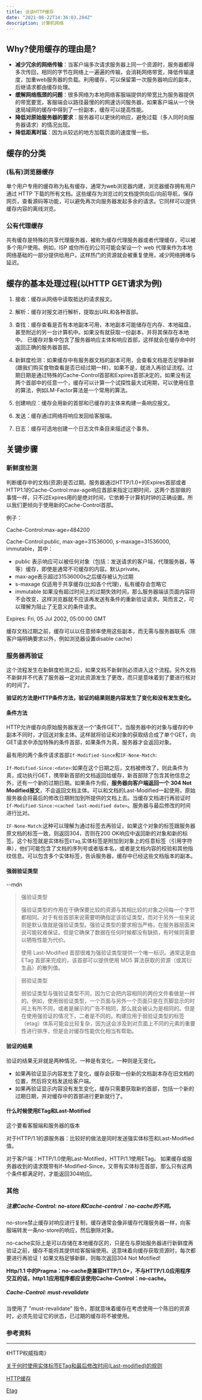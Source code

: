 ```yaml
---
title: 谈谈HTTP缓存
date: "2021-08-22T14:36:03.284Z"
description: 计算机网络
---
```

## Why?使用缓存的理由是?
- **减少冗余的网络传输**：当客户端多次请求服务器上同一个资源时，服务器都得多次传回，相同的字节在网络上一遍遍的传输，会消耗网络带宽，降低传输速度，加重web服务器的负载。利用缓存，可以保留第一次服务器响应的副本，后继请求都由缓存处理。
- **缓解网络瓶颈的问题**：很多网络为本地网络客服端提供的带宽比为服务器提供的带宽要宽，客服端会以路径最慢的的网速访问服务器，如果客户端从一个快速局域网的缓存中得到了一份副本，缓存可以提高性能。
- **降低对原始服务器的要求**：服务器可以更快的响应，避免过载（多人同时向服务器请求）的情况出现。
- **降低距离时延**：因为从较远的地方加载页面的速度慢一些。

## 缓存的分类
### (私有)浏览器缓存
单个用户专用的缓存称为私有缓存，通常为web浏览器内建，浏览器缓存拥有用户通过 HTTP 下载的所有文档。这些缓存为浏览过的文档提供向后/向前导航，保存网页，查看源码等功能，可以避免再次向服务器发起多余的请求。它同样可以提供缓存内容的离线浏览。
### 公有代理缓存
共有缓存是特殊的共享代理服务器，被称为缓存代理服务器或者代理缓存，可以被多个用户使用。例如，ISP 或你所在的公司可能会架设一个 web 代理来作为本地网络基础的一部分提供给用户。这样热门的资源就会被重复使用，减少网络拥堵与延迟。

## 缓存的基本处理过程(以HTTP GET请求为例)
1. 接收：缓存从网络中读取抵达的请求报文。
2. 解析：缓存对报文进行解析，提取出URL和各种首部。
3. 查找：缓存查看是否有本地副本可用，本地副本可能储存在内存、本地磁盘，甚至附近的另一台计算机中。如果没有就获取一份副本，并将其保存在本地中。
已缓存对象中包含了服务器响应主体和响应首部，这样就会在缓存命中时返回正确的服务器首部。

4. 新鲜度检测：如果缓存中有服务器文档的副本可用，会查看文档是否足够新鲜(跟我们购买食物查看是否已经过期一样)，如果不是，就进入再验证流程。过期日期是通过特殊的Cache-Control首部和Expires首部决定的，如果没有这两个首部中的任意一个，缓存可以计算一个试探性最大试用期，可以使用任意的算法，例如LM-Factor算法是一个常用的算法。

5. 创建响应：缓存会用新的首部和已缓存的主体来构建一条响应报文。

6. 发送：缓存通过网络将响应发回给客服端。

7. 日志：缓存可选地创建一个日志文件条目来描述这个事务。

## 关键步骤
### 新鲜度检测
判断缓存中的文档(资源)是否过期。服务器通过HTTP/1.0+的Expires首部或者HTTP1.1的Cache-Control:max-age响应首部来指定过期时间，这两个首部做的事情一样，只不过Expires用的是绝对时间，它依赖于计算机时钟的正确设置。所以我们更倾向于使用新的Cache-Control首部。

例子：

Cache-Control:max-age=484200

Cache-Control:public, max-age=31536000, s-maxage=31536000, immutable，其中：
  - public 表示响应可以被任何对象（包括：发送请求的客户端，代理服务器，等等）缓存，即使是通常不可缓存的内容。默认private。
  - max-age表示超过31536000s之后缓存被认为过期
  - s-maxage 仅适用于共享缓存(比如各个代理)，私有缓存会忽略它
  - immutable 如果没有超过时间上的过期失效时间，那么服务器端该页面内容将不会改变，这样浏览器就不应该再发送有条件的重新验证请求。简而言之，可以理解为阻止了无意义的条件请求。

Expires: Fri, 05 Jul 2002, 05:00:00 GMT

缓存文档过期之前，缓存可以以任意频率使用这些副本，而无需与服务器联系（除客户端明确要求以外，例如浏览器设置disable cache）
### 服务器再验证
这个流程发生在新鲜度检测之后，如果文档不新鲜则必须进入这个流程。另外文档不新鲜并不代表了服务器一定对此资源发生了更改，而只是意味着到了要进行核对的时间了。

**验证的方法是HTTP条件方法，验证的结果则是内容发生了变化和没有发生变化。**

#### 条件方法
HTTP允许缓存向原始服务器发送一个“条件GET”，当服务器中的对象与缓存的中副本不同时，才回送对象主体。这样就将验证和对象的获取结合成了单个GET，向GET请求中添加特殊的条件首部，如果条件为真，服务器才会返回对象。

最有用的两个条件请求首部`If-Modified-Since`和`IF-None-Match`:

`If-Modified-Since:<date>`:如果在这个日期之后，文档被修改了，则此条件为真，成功执行GET，携带新首部的文档返回给缓存，新首部除了包含其他信息之外，还有一个新的过期日期。如果条件为假，**服务器向客户端返回一个 304 Not Modified报文**，不会返回文档主体。可以和文档的Last-Modified一起使用，原始服务器会将最后的修改日期附加到所提供的文档上去。当缓存文档进行再验证时
`If-Modified-Since:<cached last-modified date>`。服务器与最后修改的时间进行比对。

`IF-None-Match`:这种可以理解为通过标签去再验证，如果这个对象的标签跟服务器原文档的标签一致，则返回304，否则在200 OK响应中返回新的对象和新的标签。这个标签就是实体标签`ETag`,实体标签是附加到对象上的任意标签（引用字符串），他们可能包含了文档的序列号或者版本名，或者是文档内容的校验和其他指纹信息。可以包含多个实体标签，告诉服务器，缓存中已经这些文档版本的副本。

#### 强弱验证类型
--mdn
> 强验证类型
>
>  强验证类型的作用在于确保要比较的资源与其相比较的对象之间每一个字节都相同。对于有些首部来说需要明确指定该验证类型，而对于另外一些来说则是默认值就是强验证类型。强验证类型的要求相当严格，在服务器层面来说可能较难保证。但是它确保了数据在任何时候都没有缺损，有时候则需要以牺牲性能为代价。
>
>  使用 Last-Modified 首部很难为强验证类型提供一个唯一标识。通常这是由 ETag 首部来完成的，该首部可以提供使用 MD5 算法获取的资源（或其衍生品）的散列值。

>  弱验证类型
>
>  弱验证类型与强验证类型不同，因为它会把内容相同的两份文件看做是一样的。例如，使用弱验证类型，一个页面与另外一个页面只是在页脚显示的时间上有所不同，或者是展示的广告不相同，那么就会被认为是相同的。但是在使用强验证的情况下，二者是不同的。构建应用于弱验证类型的标签（etag）体系可能会比较复杂，因为这会涉及到对页面上不同的元素的重要性进行排序，但是会对缓存性能优化相当有帮助。

#### 验证的结果
验证的结果无非就是两种情况，一种是有变化，一种则是无变化。
- 如果再验证显示内容发生了变化，缓存会获取一份新的文档副本存在旧文档的位置，然后将文档发送给客户端。
- 如果再验证显示内容没有发生变化，缓存只需要获取新的首部，包括一个新的过期日期，并对缓存中的首部进行更新就行了。

#### 什么时候使用ETag和Last-Motified
这个要看客服端和服务器的版本

对于HTTP/1.1的源服务器：比较好的做法是同时发送强实体标签和Last-Modified值。

对于客户端：HTTP/1.0使用Last-Motified，HTTP/1.1使用ETag。
如果缓存或服务器收到的请求既带有If-Modified-Since，又带有实体标签首部，那么只有这两个条件都满足时，才能返回304响应。
### 其他
##### 注意Cache-Control: no-store和Cache-control：no-cache的不同。

no-store禁止缓存对响应进行复制，缓存通常会像非缓存代理服务器一样，向客服端转发一条no-store的响应，然后删除对象。

no-cache实际上是可以存储在本地缓存区的，只是在与原始服务器进行新鲜度再验证之前，缓存不能将其提供给客服端使用。这意味着向缓存获取资源时，每次都要进行再验证！如果文档足够新鲜，则每次返回304 Not Motified!

**Http/1.1 中的Pragma：no-cache是兼容HTTP/1.0+，不与HTTP/1.0应用程序交互的话，http1.1应用程序都应该使用Cache-Control：no-cache。**

##### Cache-Control: must-revalidate
当使用了 "must-revalidate" 指令，那就意味着缓存在考虑使用一个陈旧的资源时，必须先验证它的状态，已过期的缓存将不被使用。

### 参考资料
---
《HTTP权威指南》

[关于何时使用实体标签ETag和最后修改时间(Last-modified)的规则](https://blog.csdn.net/tenfyguo/article/details/5892582)

[HTTP缓存](https://developer.mozilla.org/zh-CN/docs/Web/HTTP/Caching)

[Etag](https://developer.mozilla.org/zh-CN/docs/Web/HTTP/Headers/ETag)
